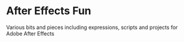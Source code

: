 # After Effects Fun
Various bits and pieces including expressions, scripts and projects for Adobe After Effects

